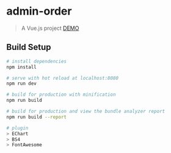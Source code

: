 # admin-order

> A Vue.js project
> [DEMO](https://wan-zhen.github.io/admin-order/dist)
## Build Setup

``` bash
# install dependencies
npm install

# serve with hot reload at localhost:8080
npm run dev

# build for production with minification
npm run build

# build for production and view the bundle analyzer report
npm run build --report

# plugin
> EChart
> BS4
> FontAwesome
